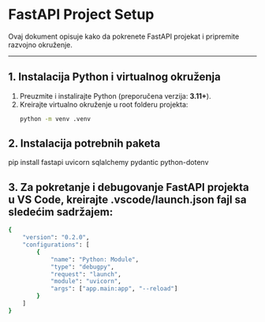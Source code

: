 # FastAPI Project Setup

Ovaj dokument opisuje kako da pokrenete FastAPI projekat i pripremite razvojno okruženje.

---

## 1. Instalacija Python i virtualnog okruženja

1. Preuzmite i instalirajte Python (preporučena verzija: **3.11+**).
2. Kreirajte virtualno okruženje u root folderu projekta:
   ```bash
   python -m venv .venv
## 2. Instalacija potrebnih paketa
pip install fastapi uvicorn sqlalchemy pydantic python-dotenv

## 3. Za pokretanje i debugovanje FastAPI projekta u VS Code, kreirajte .vscode/launch.json fajl sa sledećim sadržajem:

```bash
{
    "version": "0.2.0",
    "configurations": [
        {
            "name": "Python: Module",
            "type": "debugpy",
            "request": "launch",
            "module": "uvicorn",
            "args": ["app.main:app", "--reload"]
        }
    ]
}
